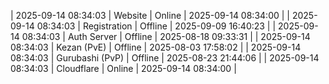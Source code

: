 | 2025-09-14 08:34:03 | Website | Online | 2025-09-14 08:34:00 |
| 2025-09-14 08:34:03 | Registration | Offline | 2025-09-09 16:40:23 |
| 2025-09-14 08:34:03 | Auth Server | Offline | 2025-08-18 09:33:31 |
| 2025-09-14 08:34:03 | Kezan (PvE) | Offline | 2025-08-03 17:58:02 |
| 2025-09-14 08:34:03 | Gurubashi (PvP) | Offline | 2025-08-23 21:44:06 |
| 2025-09-14 08:34:03 | Cloudflare | Online | 2025-09-14 08:34:00 |
